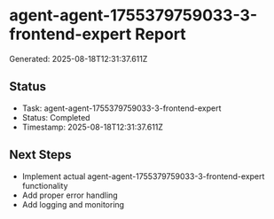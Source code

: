 # agent-agent-1755379759033-3-frontend-expert Report

Generated: 2025-08-18T12:31:37.611Z

## Status
- Task: agent-agent-1755379759033-3-frontend-expert
- Status: Completed
- Timestamp: 2025-08-18T12:31:37.611Z

## Next Steps
- Implement actual agent-agent-1755379759033-3-frontend-expert functionality
- Add proper error handling
- Add logging and monitoring
